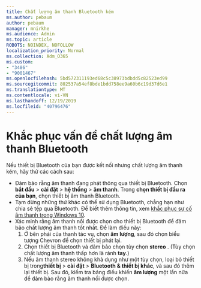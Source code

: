 ```yaml
---
title: Chất lượng âm thanh Bluetooth kém
ms.author: pebaum
author: pebaum
manager: mnirkhe
ms.audience: Admin
ms.topic: article
ROBOTS: NOINDEX, NOFOLLOW
localization_priority: Normal
ms.collection: Adm_O365
ms.custom:
- "3486"
- "9001467"
ms.openlocfilehash: 5bd572311193ed68c5c38973bdbdd5c82523ed99
ms.sourcegitcommit: 802537a54ef8bde1bdd758ee9a60b6c19d37d6e1
ms.translationtype: MT
ms.contentlocale: vi-VN
ms.lasthandoff: 12/19/2019
ms.locfileid: "40796476"
---
```

# <a name="fix-bluetooth-audio-quality-issue"></a>Khắc phục vấn đề chất lượng âm thanh Bluetooth

Nếu thiết bị Bluetooth của bạn được kết nối nhưng chất lượng âm thanh kém, hãy thử các cách sau:

- Đảm bảo rằng âm thanh đang phát thông qua thiết bị Bluetooth. Chọn **bắt đầu** > **cài đặt** > **hệ thống** > **âm thanh**. Trong **chọn thiết bị đầu ra của bạn**, chọn thiết bị âm thanh Bluetooth.
- Tạm dừng những thứ khác có thể sử dụng Bluetooth, chẳng hạn như chia sẻ tệp qua Bluetooth. Để biết thêm thông tin, xem [khắc phục sự cố âm thanh trong Windows 10](https://support.microsoft.com/help/4520288/windows-10-fix-sound-problems).
- Xác minh rằng âm thanh nổi được chọn cho thiết bị Bluetooth để đảm bảo chất lượng âm thanh tốt nhất. Để làm điều này: 
    1. Ở bên phải của thanh tác vụ, chọn **âm lượng**, sau đó chọn biểu tượng Chevron để chọn thiết bị phát lại.
    2. Chọn thiết bị Bluetooth và đảm bảo chọn tùy chọn **stereo** . (Tùy chọn chất lượng âm thanh thấp hơn là rảnh **tay**.)
    3. Nếu âm thanh stereo không khả dụng như một tùy chọn, loại bỏ thiết bị trong**thiết bị** >  **cài đặt** > **Bluetooth & thiết bị khác**, và sau đó thêm lại thiết bị. Sau đó, kiểm tra bảng điều khiển **âm lượng** một lần nữa để đảm bảo rằng âm thanh nổi được chọn.

